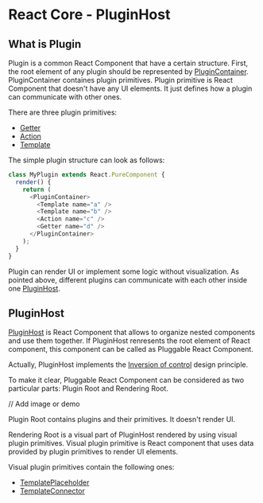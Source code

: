 # React Core - PluginHost

## What is Plugin

Plugin is a common React Component that have a certain structure.
First, the root element of any plugin should be represented by [PluginContainer](../reference/plugin-container.md). PluginContainer containes plugin primitives.
Plugin primitive is React Component that doesn't have any UI elements. It just defines how a plugin can communicate with other ones.

There are three plugin primitives:

- [Getter](../reference/getter.md)
- [Action](../reference/action.md)
- [Template](../reference/template.md)

The simple plugin structure can look as follows:

```js
class MyPlugin extends React.PureComponent {
  render() {
    return (
      <PluginContainer>
        <Template name="a" />
        <Template name="b" />
        <Action name="c" />
        <Getter name="d" />
      </PluginContainer>
    );
  }
}
```

Plugin can render UI or implement some logic without visualization. As pointed above, different plugins can communicate with each other inside one [PluginHost](../reference/plugin-host.md).

## PluginHost

[PluginHost](../reference/plugin-host.md) is React Component that allows to organize nested components and use them together.
If PluginHost renresents the root element of React component, this component can be called as Pluggable React Component.

Actually, PluginHost implements the [Inversion of control](https://en.wikipedia.org/wiki/Inversion_of_control) design principle.

To make it clear, Pluggable React Component can be considered as two particular parts: Plugin Root and Rendering Root.

// Add image or demo

Plugin Root contains plugins and their primitives. It doesn't render UI.

Rendering Root is a visual part of PluginHost rendered by using visual plugin primitives.
Visual plugin primitive is React component that uses data provided by plugin primitives to render UI elements.

Visual plugin primitives contain the following ones:

- [TemplatePlaceholder](../reference/template-placeholder.md)
- [TemplateConnector](../reference/template-connector.md)

